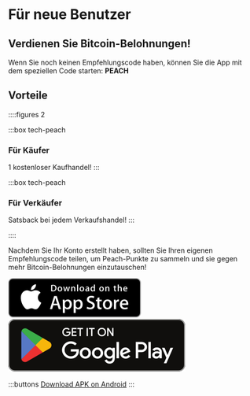 # Für neue Benutzer
## Verdienen Sie Bitcoin-Belohnungen!

Wenn Sie noch keinen Empfehlungscode haben, können Sie die App mit dem speziellen Code starten: **PEACH**

## Vorteile
::::figures 2

:::box tech-peach
### Für Käufer
1 kostenloser Kaufhandel!
:::

:::box tech-peach
### Für Verkäufer
Satsback bei jedem Verkaufshandel!
:::

::::

Nachdem Sie Ihr Konto erstellt haben, sollten Sie Ihren eigenen Empfehlungscode teilen, um Peach-Punkte zu sammeln und sie gegen mehr Bitcoin-Belohnungen einzutauschen!

<div>
  <div class="md:flex items-end">
    <a href="https://testflight.apple.com/join/wfSPFEWG"><img class="h-180px md:h-90px" src="/img/home/download-on-the-app-store.svg" alt="Download on the Apple Store"></a>
    <a class="md:ml-4" href="https://play.google.com/store/apps/details?id=com.peachbitcoin.peach.mainnet"><img class="h-180px md:h-90px" src="/img/home/get-it-on-google-play.svg" alt="Get it on Google Play"></a>
  </div>

  :::buttons
  [Download APK on Android](/apk/)
  :::

</div>
